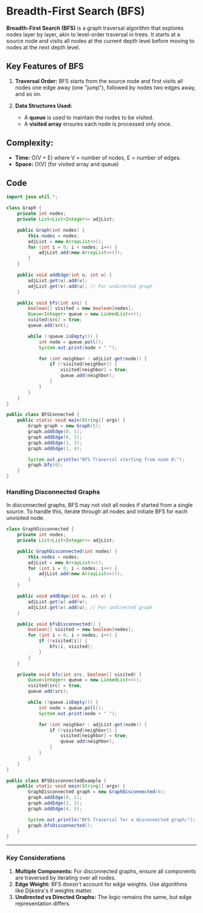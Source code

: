 # Breadth-First Search (BFS)

**Breadth-First Search (BFS)** is a graph traversal algorithm that explores nodes layer by layer, akin to level-order traversal in trees. It starts at a source node and visits all nodes at the current depth level before moving to nodes at the next depth level.

## Key Features of BFS
1. **Traversal Order:** BFS starts from the source node and first visits all nodes one edge away (one "jump"), followed by nodes two edges away, and so on.

2. **Data Structures Used:**
    - A **queue** is used to maintain the nodes to be visited.
    - A **visited array** ensures each node is processed only once.

## Complexity:
- **Time:** O(V + E) where V = number of nodes, E = number of edges.
- **Space:** O(V) (for visited array and queue)

## Code
```java
import java.util.*;

class Graph {
    private int nodes;
    private List<List<Integer>> adjList;

    public Graph(int nodes) {
        this.nodes = nodes;
        adjList = new ArrayList<>();
        for (int i = 0; i < nodes; i++) {
            adjList.add(new ArrayList<>());
        }
    }

    public void addEdge(int u, int v) {
        adjList.get(u).add(v);
        adjList.get(v).add(u); // For undirected graph
    }

    public void bfs(int src) {
        boolean[] visited = new boolean[nodes];
        Queue<Integer> queue = new LinkedList<>();
        visited[src] = true;
        queue.add(src);

        while (!queue.isEmpty()) {
            int node = queue.poll();
            System.out.print(node + " ");

            for (int neighbor : adjList.get(node)) {
                if (!visited[neighbor]) {
                    visited[neighbor] = true;
                    queue.add(neighbor);
                }
            }
        }
    }
}

public class BFSConnected {
    public static void main(String[] args) {
        Graph graph = new Graph(5);
        graph.addEdge(0, 1);
        graph.addEdge(0, 2);
        graph.addEdge(1, 3);
        graph.addEdge(1, 4);

        System.out.println("BFS Traversal starting from node 0:");
        graph.bfs(0);
    }
}
```

### Handling Disconnected Graphs
In disconnected graphs, BFS may not visit all nodes if started from a single source. To handle this, iterate through all nodes and initiate BFS for each unvisited node.

```java
class GraphDisconnected {
    private int nodes;
    private List<List<Integer>> adjList;

    public GraphDisconnected(int nodes) {
        this.nodes = nodes;
        adjList = new ArrayList<>();
        for (int i = 0; i < nodes; i++) {
            adjList.add(new ArrayList<>());
        }
    }

    public void addEdge(int u, int v) {
        adjList.get(u).add(v);
        adjList.get(v).add(u); // For undirected graph
    }

    public void bfsDisconnected() {
        boolean[] visited = new boolean[nodes];
        for (int i = 0; i < nodes; i++) {
            if (!visited[i]) {
                bfs(i, visited);
            }
        }
    }

    private void bfs(int src, boolean[] visited) {
        Queue<Integer> queue = new LinkedList<>();
        visited[src] = true;
        queue.add(src);

        while (!queue.isEmpty()) {
            int node = queue.poll();
            System.out.print(node + " ");

            for (int neighbor : adjList.get(node)) {
                if (!visited[neighbor]) {
                    visited[neighbor] = true;
                    queue.add(neighbor);
                }
            }
        }
    }
}

public class BFSDisconnectedExample {
    public static void main(String[] args) {
        GraphDisconnected graph = new GraphDisconnected(6);
        graph.addEdge(0, 1);
        graph.addEdge(2, 3);
        graph.addEdge(4, 5);

        System.out.println("BFS Traversal for a disconnected graph:");
        graph.bfsDisconnected();
    }
}
```

---

### Key Considerations
1. **Multiple Components:** For disconnected graphs, ensure all components are traversed by iterating over all nodes.
2. **Edge Weight:** BFS doesn't account for edge weights. Use algorithms like Dijkstra's if weights matter.
3. **Undirected vs Directed Graphs:** The logic remains the same, but edge representation differs.
